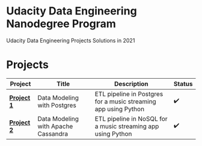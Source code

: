 # Udacity Data Engineering Nanodegree Program

Udacity Data Engineering Projects Solutions in 2021

# Projects

Project | Title | Description | Status
------------ | ------------- | ------------- | -------------
**[Project 1](Project%201%20-%20Data%20Modeling%20with%20Postgres)**  | Data Modeling with Postgres| ETL pipeline in Postgres for a music streaming app using Python| :heavy_check_mark:
**[Project 2](Project%202%20-%20Data%20Modeling%20with%20Apache%20Cassandra)**  | Data Modeling with Apache Cassandra | ETL pipeline in NoSQL for a music streaming app using Python | :heavy_check_mark:

